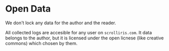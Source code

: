 # Open Data

We don't lock any data for the author and the reader.

All collected logs are accesible for any user on `scrolliris.com`.
It data belongs to the author, but it is licensed under the open licnese (like
creative commons) which chosen by them.
